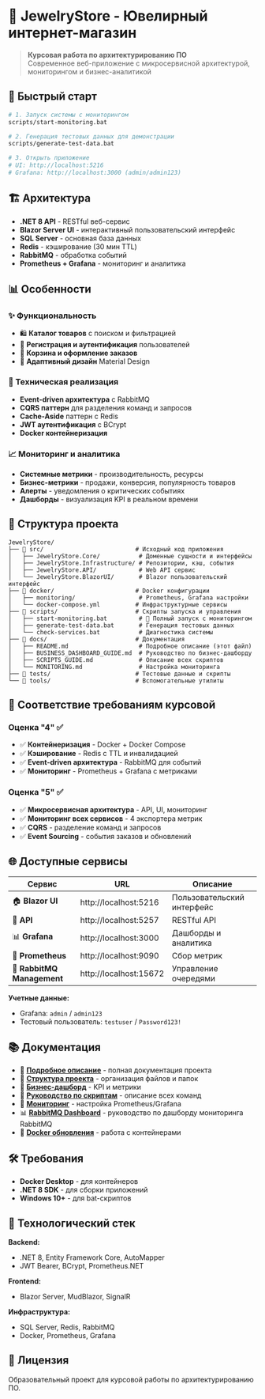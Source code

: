 # 💎 JewelryStore - Ювелирный интернет-магазин

> **Курсовая работа по архитектурированию ПО**  
> Современное веб-приложение с микросервисной архитектурой, мониторингом и бизнес-аналитикой

## 🚀 Быстрый старт

```bash
# 1. Запуск системы с мониторингом
scripts/start-monitoring.bat

# 2. Генерация тестовых данных для демонстрации
scripts/generate-test-data.bat

# 3. Открыть приложение
# UI: http://localhost:5216
# Grafana: http://localhost:3000 (admin/admin123)
```

## 🏗️ Архитектура

- **.NET 8 API** - RESTful веб-сервис
- **Blazor Server UI** - интерактивный пользовательский интерфейс
- **SQL Server** - основная база данных
- **Redis** - кэширование (30 мин TTL)
- **RabbitMQ** - обработка событий
- **Prometheus + Grafana** - мониторинг и аналитика

## 📊 Особенности

### ✨ Функциональность
- 🛍️ **Каталог товаров** с поиском и фильтрацией
- 👤 **Регистрация и аутентификация** пользователей
- 🛒 **Корзина и оформление заказов**
- 📱 **Адаптивный дизайн** Material Design

### 🔧 Техническая реализация
- **Event-driven архитектура** с RabbitMQ
- **CQRS паттерн** для разделения команд и запросов
- **Cache-Aside** паттерн с Redis
- **JWT аутентификация** с BCrypt
- **Docker контейнеризация**

### 📈 Мониторинг и аналитика
- **Системные метрики** - производительность, ресурсы
- **Бизнес-метрики** - продажи, конверсия, популярность товаров
- **Алерты** - уведомления о критических событиях
- **Дашборды** - визуализация KPI в реальном времени

## 📁 Структура проекта

```
JewelryStore/
├── 📂 src/                          # Исходный код приложения
│   ├── JewelryStore.Core/           # Доменные сущности и интерфейсы
│   ├── JewelryStore.Infrastructure/ # Репозитории, кэш, события
│   ├── JewelryStore.API/            # Web API сервис
│   └── JewelryStore.BlazorUI/       # Blazor пользовательский интерфейс
├── 📂 docker/                       # Docker конфигурации
│   ├── monitoring/                  # Prometheus, Grafana настройки
│   └── docker-compose.yml          # Инфраструктурные сервисы
├── 📂 scripts/                      # Скрипты запуска и управления
│   ├── start-monitoring.bat         # 🌟 Полный запуск с мониторингом
│   ├── generate-test-data.bat       # Генерация тестовых данных
│   └── check-services.bat           # Диагностика системы
├── 📂 docs/                         # Документация
│   ├── README.md                    # Подробное описание (этот файл)
│   ├── BUSINESS_DASHBOARD_GUIDE.md  # Руководство по бизнес-дашборду
│   ├── SCRIPTS_GUIDE.md             # Описание всех скриптов
│   └── MONITORING.md                # Настройка мониторинга
├── 📂 tests/                        # Тестовые данные и скрипты
└── 📂 tools/                        # Вспомогательные утилиты
```

## 🎯 Соответствие требованиям курсовой

### Оценка "4" ✅
- ✅ **Контейнеризация** - Docker + Docker Compose
- ✅ **Кэширование** - Redis с TTL и инвалидацией
- ✅ **Event-driven архитектура** - RabbitMQ для событий
- ✅ **Мониторинг** - Prometheus + Grafana с метриками

### Оценка "5" ✅
- ✅ **Микросервисная архитектура** - API, UI, мониторинг
- ✅ **Мониторинг всех сервисов** - 4 экспортера метрик
- ✅ **CQRS** - разделение команд и запросов
- ✅ **Event Sourcing** - события заказов и обновлений

## 🌐 Доступные сервисы

| Сервис | URL | Описание |
|--------|-----|----------|
| 🏠 **Blazor UI** | http://localhost:5216 | Пользовательский интерфейс |
| 🔌 **API** | http://localhost:5257 | RESTful API |
| 📊 **Grafana** | http://localhost:3000 | Дашборды и аналитика |
| 🎯 **Prometheus** | http://localhost:9090 | Сбор метрик |
| 📨 **RabbitMQ Management** | http://localhost:15672 | Управление очередями |

**Учетные данные:**
- Grafana: `admin` / `admin123`
- Тестовый пользователь: `testuser` / `Password123!`

## 📚 Документация

- 📖 **[Подробное описание](docs/README.md)** - полная документация проекта
- 📁 **[Структура проекта](docs/PROJECT_STRUCTURE.md)** - организация файлов и папок
- 🎯 **[Бизнес-дашборд](docs/BUSINESS_DASHBOARD_GUIDE.md)** - KPI и метрики
- 📜 **[Руководство по скриптам](docs/SCRIPTS_GUIDE.md)** - описание всех команд
- 🔧 **[Мониторинг](docs/MONITORING.md)** - настройка Prometheus/Grafana
- 📊 **[RabbitMQ Dashboard](docs/RABBITMQ_DASHBOARD_GUIDE.md)** - руководство по дашборду мониторинга RabbitMQ
- 🐳 **[Docker обновления](docs/DOCKER_UPDATE_GUIDE.md)** - работа с контейнерами

## 🛠️ Требования

- **Docker Desktop** - для контейнеров
- **.NET 8 SDK** - для сборки приложений
- **Windows 10+** - для bat-скриптов

## 🎨 Технологический стек

**Backend:**
- .NET 8, Entity Framework Core, AutoMapper
- JWT Bearer, BCrypt, Prometheus.NET

**Frontend:**
- Blazor Server, MudBlazor, SignalR

**Инфраструктура:**
- SQL Server, Redis, RabbitMQ
- Docker, Prometheus, Grafana

## 📄 Лицензия

Образовательный проект для курсовой работы по архитектурированию ПО.